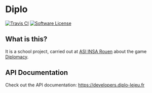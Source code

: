 # Diplo
[![Travis CI](http://img.shields.io/travis/AntoineAugusti/diplo/master.svg?style=flat)](https://travis-ci.org/AntoineAugusti/diplo)
[![Software License](http://img.shields.io/badge/License-CC%20BY--NC--SA-orange.svg?style=flat)](https://github.com/AntoineAugusti/diplo)

## What is this?
It is a school project, carried out at [ASI INSA Rouen](http://asi.insa-rouen.fr) about the game [Diplomacy](http://en.wikipedia.org/wiki/Diplomacy_(game)).

## API Documentation
Check out the API documentation: https://developers.diplo-lejeu.fr